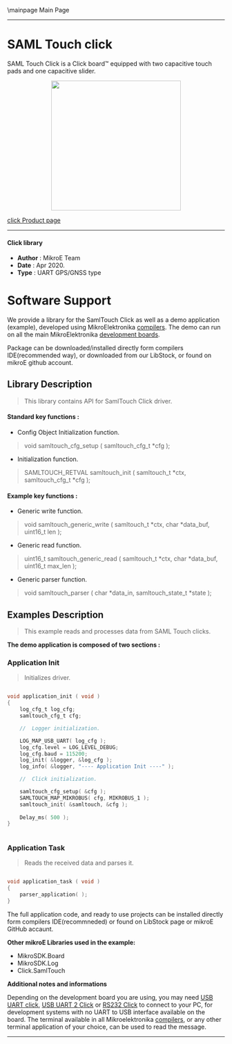 \mainpage Main Page
 
---
# SAML Touch click

SAML Touch Click is a Click board™ equipped with two capacitive touch pads and one capacitive slider.

<p align="center">
  <img src="https://download.mikroe.com/images/click_for_ide/samltouch_click.png" height=300px>
</p>

[click Product page](https://www.mikroe.com/saml-touch-click)

---


#### Click library 

- **Author**        : MikroE Team
- **Date**          : Apr 2020.
- **Type**          : UART GPS/GNSS type


# Software Support

We provide a library for the SamlTouch Click 
as well as a demo application (example), developed using MikroElektronika 
[compilers](https://shop.mikroe.com/compilers). 
The demo can run on all the main MikroElektronika [development boards](https://shop.mikroe.com/development-boards).

Package can be downloaded/installed directly form compilers IDE(recommended way), or downloaded from our LibStock, or found on mikroE github account. 

## Library Description

> This library contains API for SamlTouch Click driver.

#### Standard key functions :

- Config Object Initialization function.
> void samltouch_cfg_setup ( samltouch_cfg_t *cfg ); 
 
- Initialization function.
> SAMLTOUCH_RETVAL samltouch_init ( samltouch_t *ctx, samltouch_cfg_t *cfg );

#### Example key functions :

- Generic write function.
> void samltouch_generic_write ( samltouch_t *ctx, char *data_buf, uint16_t len );
 
- Generic read function.
> uint16_t samltouch_generic_read ( samltouch_t *ctx, char *data_buf, uint16_t max_len );

- Generic parser function.
> void samltouch_parser ( char *data_in, samltouch_state_t *state );

## Examples Description

> This example reads and processes data from SAML Touch clicks.

**The demo application is composed of two sections :**

### Application Init 

> Initializes driver.

```c

void application_init ( void )
{
    log_cfg_t log_cfg;
    samltouch_cfg_t cfg;

    //  Logger initialization.

    LOG_MAP_USB_UART( log_cfg );
    log_cfg.level = LOG_LEVEL_DEBUG;
    log_cfg.baud = 115200;
    log_init( &logger, &log_cfg );
    log_info( &logger, "---- Application Init ----" );

    //  Click initialization.

    samltouch_cfg_setup( &cfg );
    SAMLTOUCH_MAP_MIKROBUS( cfg, MIKROBUS_1 );
    samltouch_init( &samltouch, &cfg );
    
    Delay_ms( 500 );
}
  
```

### Application Task

> Reads the received data and parses it.

```c

void application_task ( void )
{
    parser_application( );
} 

```


The full application code, and ready to use projects can be  installed directly form compilers IDE(recommneded) or found on LibStock page or mikroE GitHub accaunt.

**Other mikroE Libraries used in the example:** 

- MikroSDK.Board
- MikroSDK.Log
- Click.SamlTouch

**Additional notes and informations**

Depending on the development board you are using, you may need 
[USB UART click](https://shop.mikroe.com/usb-uart-click), 
[USB UART 2 Click](https://shop.mikroe.com/usb-uart-2-click) or 
[RS232 Click](https://shop.mikroe.com/rs232-click) to connect to your PC, for 
development systems with no UART to USB interface available on the board. The 
terminal available in all Mikroelektronika 
[compilers](https://shop.mikroe.com/compilers), or any other terminal application 
of your choice, can be used to read the message.



---
